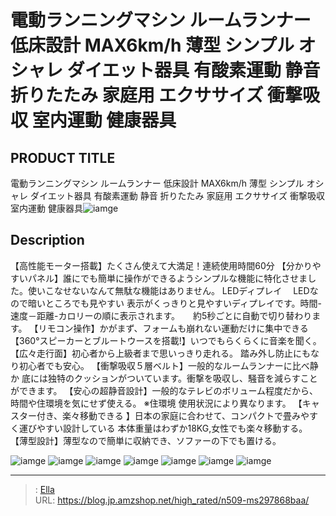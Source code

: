 # 電動ランニングマシン ルームランナー 低床設計 MAX6km/h  薄型 シンプル オシャレ ダイエット器具 有酸素運動 静音 折りたたみ 家庭用 エクササイズ 衝撃吸収 室内運動 健康器具


## PRODUCT TITLE 

電動ランニングマシン ルームランナー 低床設計 MAX6km/h  薄型 シンプル オシャレ ダイエット器具 有酸素運動 静音 折りたたみ 家庭用 エクササイズ 衝撃吸収 室内運動 健康器具![iamge](https://b2bfiles1.gigab2b.cn/image/wkseller/305/20221206_a04979179a4defa8160ba2d35644b388.jpg)

## Description

【高性能モーター搭載】たくさん使えて大満足！連続使用時間60分
【分かりやすいパネル】誰にでも簡単に操作ができるようシンプルな機能に特化させました。使いこなせないなんて無駄な機能はありません。 LEDディプレイ　 LEDなので暗いところでも見やすい 表示がくっきりと見やすいディプレイです。時間-速度－距離-カロリーの順に表示されます。　　約5秒ごとに自動で切り替わります。
【リモコン操作】かがまず、フォームも崩れない運動だけに集中できる
【360°スピーカーとブルートウースを搭載!】いつでもらくらくに音楽を聞く。
【広々走行面】初心者から上級者まで思いっきり走れる。 踏み外し防止にもなり初心者でも安心。
【衝撃吸収５層ベルト】一般的なルームランナーに比べ静か 底には独特のクッションがついています。衝撃を吸収し、騒音を減らすことができます。
【安心の超静音設計】一般的なテレビのボリューム程度だから、時間や住環境を気にせず使える。 ※住環境 使用状況により異なります。
【キャスター付き、楽々移動できる 】日本の家庭に合わせて、コンパクトで畳みやすく運びやすい設計している 本体重量はわずか18KG,女性でも楽々移動する。
【薄型設計】薄型なので簡単に収納でき、ソファーの下でも置ける。

![iamge](https://b2bfiles1.gigab2b.cn/image/wkseller/305/20221207_0269975d4630dc4b79d7c3d13205f278.jpg)
![iamge](https://b2bfiles1.gigab2b.cn/image/wkseller/305/20221207_cc51186992ae052e7964c5436ffebabb.jpg)
![iamge](https://b2bfiles1.gigab2b.cn/image/wkseller/305/20221207_20a7d1f40dbb6289e27aed5d291dd6e4.jpg)
![iamge](https://b2bfiles1.gigab2b.cn/image/wkseller/305/20221207_c48c7316d59884941c8b51dd5b5e63e3.jpg)
![iamge](https://b2bfiles1.gigab2b.cn/image/wkseller/305/20221207_fe67e1d186abe97f12ab761db8cc8867.jpg)
![iamge](https://b2bfiles1.gigab2b.cn/image/wkseller/305/20221207_dbde26695ea9a168e76dc304387517a7.jpg)
![iamge](https://b2bfiles1.gigab2b.cn/image/wkseller/305/20221207_809a048bae9d885825ef1ce55c53986e.jpg)


---

> : [Ella](https://blog.jp.amzshop.net/)  
> URL: https://blog.jp.amzshop.net/high_rated/n509-ms297868baa/  

